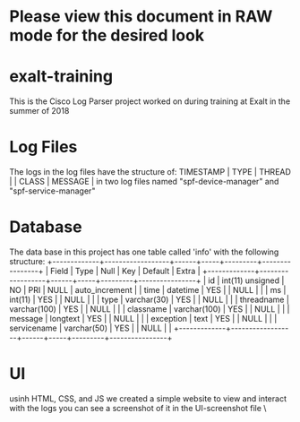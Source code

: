 # Please view this document in RAW mode for the desired look

# exalt-training

This is the Cisco Log Parser project worked on during training at Exalt in the summer of 2018


# Log Files

The logs in the log files have the structure of:
TIMESTAMP | TYPE | THREAD | | CLASS | MESSAGE |
in two log files named "spf-device-manager" and "spf-service-manager"



# Database

The data base in this project has one table called 'info' with the following structure:
+-------------+------------------+------+-----+---------+----------------+
| Field       | Type             | Null | Key | Default | Extra          |
+-------------+------------------+------+-----+---------+----------------+
| id          | int(11) unsigned | NO   | PRI | NULL    | auto_increment |
| time        | datetime         | YES  |     | NULL    |                |
| ms          | int(11)          | YES  |     | NULL    |                |
| type        | varchar(30)      | YES  |     | NULL    |                |
| threadname  | varchar(100)     | YES  |     | NULL    |                |
| classname   | varchar(100)     | YES  |     | NULL    |                |
| message     | longtext         | YES  |     | NULL    |                |
| exception   | text             | YES  |     | NULL    |                |
| servicename | varchar(50)      | YES  |     | NULL    |                |
+-------------+------------------+------+-----+---------+----------------+


# UI
usinh HTML, CSS, and JS we created a simple website to view and interact with the logs
you can see a screenshot of it in the UI-screenshot file
\\

